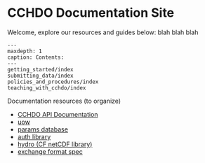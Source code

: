 # CCHDO Documentation Site

Welcome, explore our resources and guides below: 
blah blah blah 
```{toctree}
---
maxdepth: 1
caption: Contents:
---
getting_started/index
submitting_data/index
policies_and_procedures/index
teaching_with_cchdo/index
```

Documentation resources (to organize)

* [CCHDO API Documentation](https://cchdo.ucsd.edu/api/v1/docs/)
* [uow](https://cchdo.github.io/hdo-uow/)
* [params database](https://cchdo.github.io/params/)
* [auth library](https://cchdo.github.io/auth/)
* [hydro (CF netCDF library)](https://hydro.readthedocs.io/en/latest/)
* [exchange format spec](https://exchange-format.readthedocs.io/en/latest/index.html)